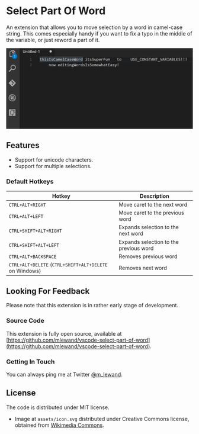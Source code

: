 
# Select Part Of Word

An extension that allows you to move selection by a word in camel-case string. This comes especially handy if you want to fix a typo in the middle of the variable, or just reword a part of it.

![Demo](assets/demo.gif)

## Features

* Support for unicode characters.
* Support for multiple selections.

### Default Hotkeys

Hotkey | Description
---|---
`CTRL+ALT+RIGHT` | Move caret to the next word
`CTRL+ALT+LEFT` | Move caret to the previous word
`CTRL+SHIFT+ALT+RIGHT` | Expands selection to the next word
`CTRL+SHIFT+ALT+LEFT` | Expands selection to the previous word
`CTRL+ALT+BACKSPACE` | Removes previous word
`CTRL+ALT+DELETE` (`CTRL+SHIFT+ALT+DELETE` on Windows) | Removes next word

## Looking For Feedback

Please note that this extension is in rather early stage of development.

### Source Code

This extension is fully open source, available at [https://github.com/mlewand/vscode-select-part-of-word](https://github.com/mlewand/vscode-select-part-of-word).

### Getting In Touch

You can always ping me at Twitter [@m_lewand](https://twitter.com/m_lewand).

## License

The code is distributed under MIT license.

* Image at `assets/icon.svg` distributed under Creative Commons license, obtained from [Wikimedia Commons](https://commons.wikimedia.org/wiki/File:PEO-bactrian_camel.svg).